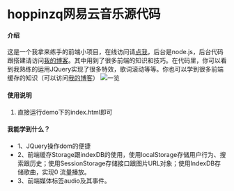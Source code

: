 # hoppinzq网易云音乐源代码

#### 介绍
这是一个我拿来练手的前端小项目，在线访问请[点我](http://150.158.28.40:1234/test/index.html)，后台是node.js，后台代码跟搭建请访问[我的博客](http://hoppinzq.com/blog/blog.html/103/12/25/554/2)。其中用到了很多前端的知识和技巧。在代码里，你可以看到我熟练的运用JQuery实现了很多特效，歌词滚动等等。你也可以学到很多前端缓存的知识（可以访问[我的博客](https://blog.csdn.net/qq_41544289/article/details/118894495)）
![一览](https://images.gitee.com/uploads/images/2021/0917/233049_91a27a4d_5294558.png "4ed23eac67f606badc39c0d758fbc7f.png")

#### 使用说明

1.  直接运行demo下的index.html即可

#### 我能学到什么？
+ 1、JQuery操作dom的便捷
+ 2、前端缓存Storage跟indexDB的使用，使用localStorage存储用户行为、搜索跟历史；使用SessionStorage存储接口跟图片URL对象；使用IndexDB存储歌曲，实现0
流量播放。
+ 3、前端媒体标签audio及其事件。
